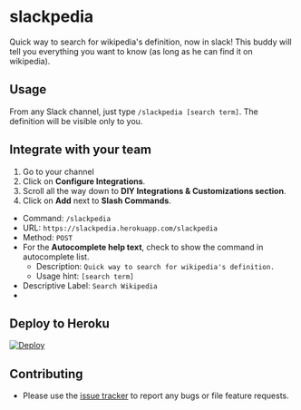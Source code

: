 # slackpedia

Quick way to search for wikipedia's definition, now in slack! This buddy will tell you everything you want to know (as long as he can find it on wikipedia).


## Usage

From any Slack channel, just type `/slackpedia [search term]`. The definition will be visible only to you.

## Integrate with your team

1. Go to your channel
2. Click on **Configure Integrations**.
3. Scroll all the way down to **DIY Integrations & Customizations section**.
4. Click on **Add** next to **Slash Commands**.
  - Command: `/slackpedia`
  - URL: `https://slackpedia.herokuapp.com/slackpedia`
  - Method: `POST`
  - For the **Autocomplete help text**, check to show the command in autocomplete list.
    - Description: `Quick way to search for wikipedia's definition.`
    - Usage hint: `[search term]`
  - Descriptive Label: `Search Wikipedia`
  - 

## Deploy to Heroku

[![Deploy](https://www.herokucdn.com/deploy/button.png)](https://heroku.com/deploy)

## Contributing

- Please use the [issue tracker](https://github.com/karan/slack-overflow/issues) to report any bugs or file feature requests.
